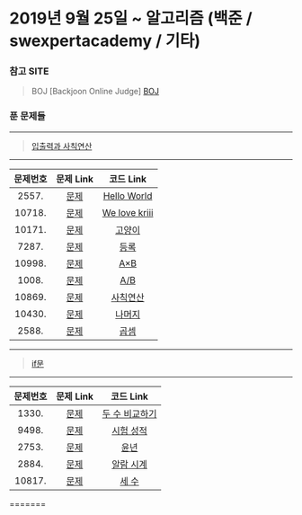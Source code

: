 # 2019년 9월 25일 ~ 알고리즘 (백준 / swexpertacademy / 기타)

### 참고 SITE

> BOJ [Backjoon Online Judge]
[BOJ](https://www.acmicpc.net/)

### 푼 문제들
---
>[입출력과 사칙연산](https://www.acmicpc.net/step/1)
---

|문제번호|문제 Link|코드 Link|
| :--------: | :--------: | :--------: |
|2557.| [문제](https://www.acmicpc.net/problem/2557) |[Hello World](https://github.com/donghyunele/algorithm/blob/master/190925/2557.py)|
|10718.| [문제](https://www.acmicpc.net/problem/10718) |[We love kriii](https://github.com/donghyunele/algorithm/blob/master/190926/10718.py)|
|10171.| [문제](https://www.acmicpc.net/problem/10171) |[고양이](https://github.com/donghyunele/algorithm/blob/master/190926/10171.py)|
|7287.| [문제](https://www.acmicpc.net/problem/7287) |[등록](https://github.com/donghyunele/algorithm/blob/master/190926/7287.py)|
|10998.| [문제](https://www.acmicpc.net/problem/10998) |[A×B](https://github.com/donghyunele/algorithm/blob/master/190926/10998.py)|
|1008.| [문제](https://www.acmicpc.net/problem/1008) |[A/B](https://github.com/donghyunele/algorithm/blob/master/190926/1008.py)|
|10869.| [문제](https://www.acmicpc.net/problem/10869) |[사칙연산](https://github.com/donghyunele/algorithm/blob/master/190926/10869.py)|
|10430.| [문제](https://www.acmicpc.net/problem/10430) |[나머지](https://github.com/donghyunele/algorithm/blob/master/190926/10430.py)|
|2588.| [문제](https://www.acmicpc.net/problem/2588) |[곱셈](https://github.com/donghyunele/algorithm/blob/master/190926/2588.py)|

---
>[if문](https://www.acmicpc.net/step/4)
---
|문제번호|문제 Link|코드 Link|
| :--------: | :--------: | :--------: |
|1330.| [문제](https://www.acmicpc.net/problem/1330) |[두 수 비교하기](https://github.com/donghyunele/algorithm/blob/master/190927/1330.py)|
|9498.| [문제](https://www.acmicpc.net/problem/9498) |[시험 성적](https://github.com/donghyunele/algorithm/blob/master/190927/9498.py)|
|2753.| [문제](https://www.acmicpc.net/problem/2753) |[윤년](https://github.com/donghyunele/algorithm/blob/master/190927/2753.py)|
|2884.| [문제](https://www.acmicpc.net/problem/2884) |[알람 시계](https://github.com/donghyunele/algorithm/blob/master/190927/2884.py)|
|10817.| [문제](https://www.acmicpc.net/problem/10817) |[세 수](https://github.com/donghyunele/algorithm/blob/master/190927/10817.py)|
=======
